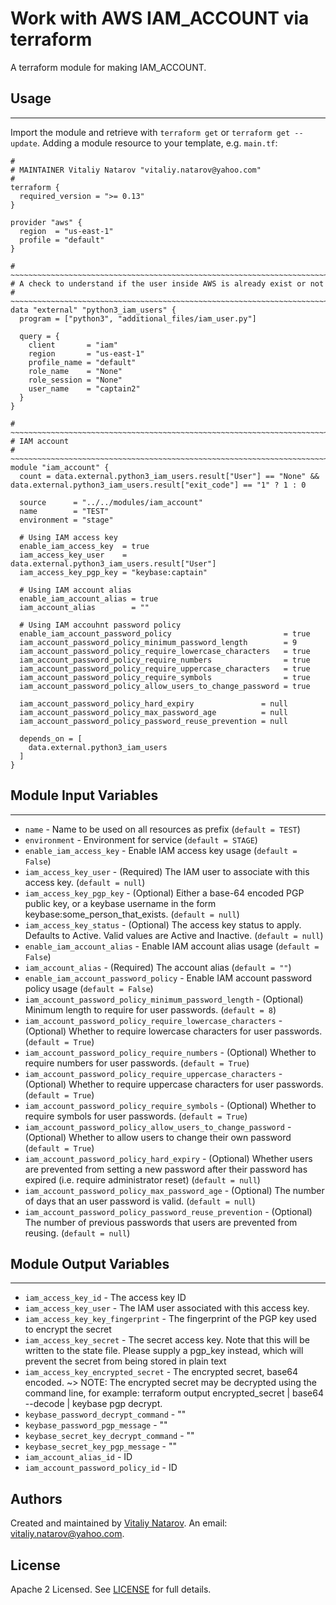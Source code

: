 # Work with AWS IAM_ACCOUNT via terraform

A terraform module for making IAM_ACCOUNT.


## Usage
----------------------
Import the module and retrieve with ```terraform get``` or ```terraform get --update```. Adding a module resource to your template, e.g. `main.tf`:

```
#
# MAINTAINER Vitaliy Natarov "vitaliy.natarov@yahoo.com"
#
terraform {
  required_version = ">= 0.13"
}

provider "aws" {
  region  = "us-east-1"
  profile = "default"
}

# ~~~~~~~~~~~~~~~~~~~~~~~~~~~~~~~~~~~~~~~~~~~~~~~~~~~~~~~~~~~~~~~~~~~~~~~~~~~~~~~~~~~~
# A check to understand if the user inside AWS is already exist or not
# ~~~~~~~~~~~~~~~~~~~~~~~~~~~~~~~~~~~~~~~~~~~~~~~~~~~~~~~~~~~~~~~~~~~~~~~~~~~~~~~~~~~~
data "external" "python3_iam_users" {
  program = ["python3", "additional_files/iam_user.py"]

  query = {
    client       = "iam"
    region       = "us-east-1"
    profile_name = "default"
    role_name    = "None"
    role_session = "None"
    user_name    = "captain2"
  }
}

# ~~~~~~~~~~~~~~~~~~~~~~~~~~~~~~~~~~~~~~~~~~~~~~~~~~~~~~~~~~~~~~~~~~~~~~~~~~~~~~~~~~~~
# IAM account
# ~~~~~~~~~~~~~~~~~~~~~~~~~~~~~~~~~~~~~~~~~~~~~~~~~~~~~~~~~~~~~~~~~~~~~~~~~~~~~~~~~~~~
module "iam_account" {
  count = data.external.python3_iam_users.result["User"] == "None" && data.external.python3_iam_users.result["exit_code"] == "1" ? 1 : 0

  source      = "../../modules/iam_account"
  name        = "TEST"
  environment = "stage"

  # Using IAM access key
  enable_iam_access_key  = true
  iam_access_key_user    = data.external.python3_iam_users.result["User"]
  iam_access_key_pgp_key = "keybase:captain"

  # Using IAM account alias
  enable_iam_account_alias = true
  iam_account_alias        = ""

  # Using IAM accouhnt password policy
  enable_iam_account_password_policy                         = true
  iam_account_password_policy_minimum_password_length        = 9
  iam_account_password_policy_require_lowercase_characters   = true
  iam_account_password_policy_require_numbers                = true
  iam_account_password_policy_require_uppercase_characters   = true
  iam_account_password_policy_require_symbols                = true
  iam_account_password_policy_allow_users_to_change_password = true

  iam_account_password_policy_hard_expiry               = null
  iam_account_password_policy_max_password_age          = null
  iam_account_password_policy_password_reuse_prevention = null

  depends_on = [
    data.external.python3_iam_users
  ]
}
```

## Module Input Variables
----------------------
- `name` - Name to be used on all resources as prefix (`default = TEST`)
- `environment` - Environment for service (`default = STAGE`)
- `enable_iam_access_key` - Enable IAM access key usage (`default = False`)
- `iam_access_key_user` - (Required) The IAM user to associate with this access key. (`default = null`)
- `iam_access_key_pgp_key` - (Optional) Either a base-64 encoded PGP public key, or a keybase username in the form keybase:some_person_that_exists. (`default = null`)
- `iam_access_key_status` - (Optional) The access key status to apply. Defaults to Active. Valid values are Active and Inactive. (`default = null`)
- `enable_iam_account_alias` - Enable IAM account alias usage (`default = False`)
- `iam_account_alias` - (Required) The account alias (`default = ""`)
- `enable_iam_account_password_policy` - Enable IAM account password policy usage (`default = False`)
- `iam_account_password_policy_minimum_password_length` - (Optional) Minimum length to require for user passwords. (`default = 8`)
- `iam_account_password_policy_require_lowercase_characters` - (Optional) Whether to require lowercase characters for user passwords. (`default = True`)
- `iam_account_password_policy_require_numbers` - (Optional) Whether to require numbers for user passwords. (`default = True`)
- `iam_account_password_policy_require_uppercase_characters` - (Optional) Whether to require uppercase characters for user passwords. (`default = True`)
- `iam_account_password_policy_require_symbols` - (Optional) Whether to require symbols for user passwords. (`default = True`)
- `iam_account_password_policy_allow_users_to_change_password` - (Optional) Whether to allow users to change their own password (`default = True`)
- `iam_account_password_policy_hard_expiry` - (Optional) Whether users are prevented from setting a new password after their password has expired (i.e. require administrator reset) (`default = null`)
- `iam_account_password_policy_max_password_age` - (Optional) The number of days that an user password is valid. (`default = null`)
- `iam_account_password_policy_password_reuse_prevention` - (Optional) The number of previous passwords that users are prevented from reusing. (`default = null`)

## Module Output Variables
----------------------
- `iam_access_key_id` - The access key ID
- `iam_access_key_user` - The IAM user associated with this access key.
- `iam_access_key_key_fingerprint` - The fingerprint of the PGP key used to encrypt the secret
- `iam_access_key_secret` - The secret access key. Note that this will be written to the state file. Please supply a pgp_key instead, which will prevent the secret from being stored in plain text
- `iam_access_key_encrypted_secret` - The encrypted secret, base64 encoded. ~> NOTE: The encrypted secret may be decrypted using the command line, for example: terraform output encrypted_secret | base64 --decode | keybase pgp decrypt.
- `keybase_password_decrypt_command` - ""
- `keybase_password_pgp_message` - ""
- `keybase_secret_key_decrypt_command` - ""
- `keybase_secret_key_pgp_message` - ""
- `iam_account_alias_id` - ID
- `iam_account_password_policy_id` - ID


## Authors

Created and maintained by [Vitaliy Natarov](https://github.com/SebastianUA). An email: [vitaliy.natarov@yahoo.com](vitaliy.natarov@yahoo.com).

## License

Apache 2 Licensed. See [LICENSE](https://github.com/SebastianUA/terraform/blob/master/LICENSE) for full details.
